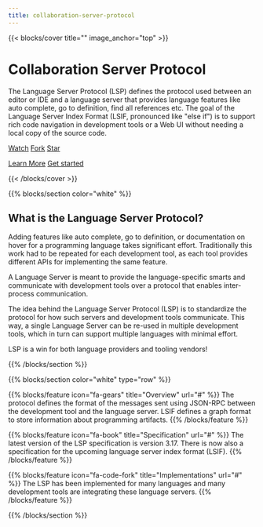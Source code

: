 ```yaml
---
title: collaboration-server-protocol
---
```


{{< blocks/cover title="" image_anchor="top" >}}

<h1>Collaboration Server Protocol</h1>

<p class="mt-5">
The Language Server Protocol (LSP) defines the protocol used between an editor
or IDE and a language server that provides language features like auto complete,
go to definition, find all references etc. The goal of the Language Server Index
Format (LSIF, pronounced like "else if") is to support rich code navigation in
development tools or a Web UI without needing a local copy of the source code.
</p>

<a class="github-button" href="https://github.com/Cogru/collaboration-server-protocol/subscription" data-color-scheme="no-preference: light; light: light; dark: dark;" data-icon="octicon-eye" data-size="large" data-show-count="true" aria-label="Watch Cogru/collaboration-server-protocol on GitHub">Watch</a>
<a class="github-button" href="https://github.com/Cogru/collaboration-server-protocol/fork" data-color-scheme="no-preference: light; light: light; dark: dark;" data-icon="octicon-repo-forked" data-size="large" data-show-count="true" aria-label="Fork Cogru/collaboration-server-protocol on GitHub">Fork</a>
<a class="github-button" href="https://github.com/Cogru/collaboration-server-protocol" data-color-scheme="no-preference: light; light: light; dark: dark;" data-icon="octicon-star" data-size="large" data-show-count="true" aria-label="Star Cogru/collaboration-server-protocol on GitHub">Star</a>

<a class="btn btn-lg  me-3" href="overview/">Learn More</a>
<a class="btn btn-lg" href="docs/get-started/">Get started</a>

{{< /blocks/cover >}}


{{% blocks/section color="white" %}}

<h2>What is the Language Server Protocol?</h2>

Adding features like auto complete, go to definition, or documentation on hover for a programming language takes significant effort. Traditionally this work had to be repeated for each development tool, as each tool provides different APIs for implementing the same feature.

A Language Server is meant to provide the language-specific smarts and communicate with development tools over a protocol that enables inter-process communication.

The idea behind the Language Server Protocol (LSP) is to standardize the protocol for how such servers and development tools communicate. This way, a single Language Server can be re-used in multiple development tools, which in turn can support multiple languages with minimal effort.

LSP is a win for both language providers and tooling vendors!

{{% /blocks/section %}}


{{% blocks/section color="white" type="row" %}}

{{% blocks/feature icon="fa-gears" title="Overview" url="#" %}}
The protocol defines the format of the messages sent using JSON-RPC between the development tool and the language server. LSIF defines a graph format to store information about programming artifacts.
{{% /blocks/feature %}}

{{% blocks/feature icon="fa-book" title="Specification" url="#" %}}
The latest version of the LSP specification is version 3.17. There is now also a specification for the upcoming language server index format (LSIF).
{{% /blocks/feature %}}

{{% blocks/feature icon="fa-code-fork" title="Implementations" url="#" %}}
The LSP has been implemented for many languages and many development tools are integrating these language servers.
{{% /blocks/feature %}}

{{% /blocks/section %}}


<!-- Links -->

<script async defer src="https://buttons.github.io/buttons.js"></script>
